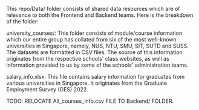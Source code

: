 This repo/Data/ folder consists of shared data resources which are of relevance to both the Frontend and Backend teams. Here is the breakdown of the folder:

university_courses/: This folder consists of module/course information which our entire group has collated from six of the most well-known universities in Singapore, namely, NUS, NTU, SMU, SIT, SUTD and SUSS. The datasets are formatted in CSV files. The source of this information originates from the respective schools' class websites, as well as information provided to us by some of the schools' administration teams.

salary_info.xlsx: This file contains salary information for graduates from various universities in Singapore. It originates from the Graduate Employment Survey (GES) 2022.







TODO:
RELOCATE All_courses_info.csv FILE TO Backend/ FOLDER.
